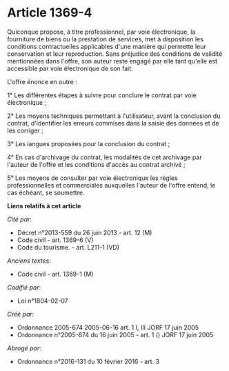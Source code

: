 # Article 1369-4

Quiconque propose, à titre professionnel, par voie électronique, la fourniture de biens ou la prestation de services, met à
disposition les conditions contractuelles applicables d'une manière qui permette leur conservation et leur reproduction. Sans
préjudice des conditions de validité mentionnées dans l'offre, son auteur reste engagé par elle tant qu'elle est accessible
par voie électronique de son fait.

L'offre énonce en outre :

1° Les différentes étapes à suivre pour conclure le contrat par voie électronique ;

2° Les moyens techniques permettant à l'utilisateur, avant la conclusion du contrat, d'identifier les erreurs commises dans
la saisie des données et de les corriger ;

3° Les langues proposées pour la conclusion du contrat ;

4° En cas d'archivage du contrat, les modalités de cet archivage par l'auteur de l'offre et les conditions d'accès au contrat
archivé ;

5° Les moyens de consulter par voie électronique les règles professionnelles et commerciales auxquelles l'auteur de l'offre
entend, le cas échéant, se soumettre.

**Liens relatifs à cet article**

_Cité par_:

  - Décret n°2013-559 du 26 juin 2013 - art. 12 (M)
  - Code civil - art. 1369-6 (V)
  - Code du tourisme. - art. L211-1 (VD)

_Anciens textes_:

  - Code civil - art. 1369-1 (M)

_Codifié par_:

  - Loi n°1804-02-07

_Créé par_:

  - Ordonnance 2005-674 2005-06-16 art. 1 I, III JORF 17 juin 2005
  - Ordonnance n°2005-674 du 16 juin 2005 - art. 1 () JORF 17 juin 2005

_Abrogé par_:

  - Ordonnance n°2016-131 du 10 février 2016 - art. 3
